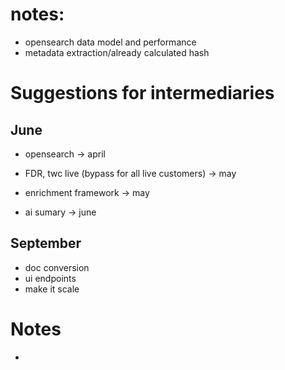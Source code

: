 # notes:
- opensearch data model and performance
- metadata extraction/already calculated hash


# Suggestions for intermediaries
## June

- opensearch -> april
- FDR, twc live (bypass for all live customers) -> may
- enrichment framework -> may

- ai sumary -> june


## September
- doc conversion
- ui endpoints
- make it scale

# Notes
-  
